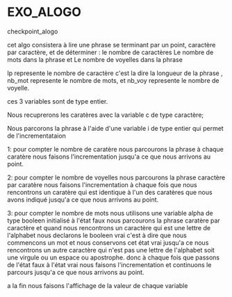 # EXO_ALOGO
checkpoint_alogo

cet algo consistera à lire une phrase se terminant par un point, caractère par caractère, et de déterminer :
le nombre de caractères
Le nombre de mots dans la phrase  et 
Le nombre de voyelles dans la phrase

lp represente le nombre de caractère c'est la dire la longueur de la phrase ,
nb_mot represente le nombre de mots,
et  nb_voy represente le nombre de voyelle.

ces 3 variables sont de type entier.

Nous recuprerons les caratères avec la variable c de type  caractère;

Nous parcorons la phrase à l'aide d'une variable i de type entier qui permet de l'incrementataion 


1: pour compter le nombre de caratère nous parcourons la phrase à chaque caratère nous faisons l'incrementation jusqu'a ce que nous arrivons au point.


2: pour compter le nombre de voyelles nous parcourons la phrase caractère par caratère nous faisons l'incrementation à chaque fois que nous rencontrons un caratère qui est identique à l'un des caratères que nous avons indiqué jusqu'a ce que nous arrivons au point.

3: pour compter le nombre de mots  nous utilisons une variable alpha de type booleen initialisé à l'état faux
nous parcourons la phrase caratère par caractère et quand nous rencontrons un caractère qui est une lettre de l'alphabet nous declarons le booleen vrai c'est à dire que nous commencons un mot  et nous conservons cet état vrai jusqu'a ce nous rencontrons un autre caractère qui n'est pas une lettre de l'alphabet soit une virgule ou un espace ou apostrophe. donc à chaque fois que passons de l'état faux à l'état vrai nous faisons l'incrementation et continuons le parcours  jusqu'a ce que nous arrivons au point.

a la fin nous faisons l'affichage de la valeur de chaque variable 








